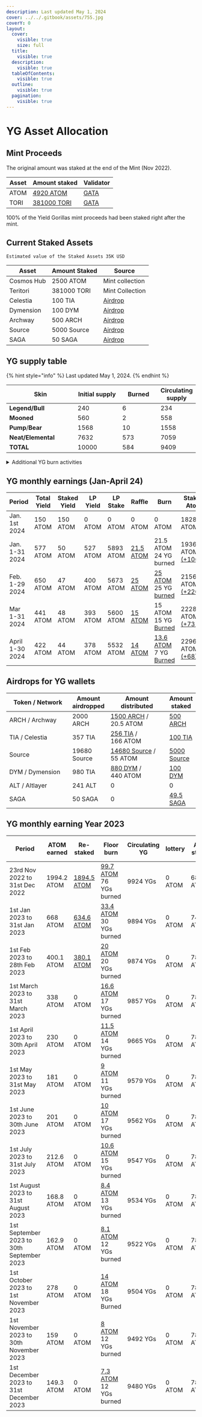 ```yaml
---
description: Last updated May 1, 2024
cover: ../../.gitbook/assets/755.jpg
coverY: 0
layout:
  cover:
    visible: true
    size: full
  title:
    visible: true
  description:
    visible: true
  tableOfContents:
    visible: true
  outline:
    visible: true
  pagination:
    visible: true
---
```


# YG Asset Allocation

## Mint Proceeds&#x20;

The original amount was staked at the end of the Mint (Nov 2022).&#x20;

| Asset | Amount staked                                                                                       | Validator                                                                                               |
| ----- | --------------------------------------------------------------------------------------------------- | ------------------------------------------------------------------------------------------------------- |
| ATOM  | [4920 ATOM](https://www.mintscan.io/cosmos/account/cosmos1p454fm4rerxddn0uppen8hvckceylf7p7a2jpf)   | [GATA ](https://www.mintscan.io/cosmos/validators/cosmosvaloper10unx6s0cdqntvrumd5hs07rgd5ytcztqh8etw6) |
| TORI  | [381000 TORI](https://www.mintscan.io/teritori/account/tori1p454fm4rerxddn0uppen8hvckceylf7pufam6e) | [GATA](https://www.mintscan.io/teritori/validators/torivaloper1dyduggaqthztgm8tnk59flkeu3l3qvpzhhd6hn)  |

100% of the Yield Gorillas mint proceeds had been staked right after the mint.&#x20;

## Current Staked Assets

`Estimated value of the Staked Assets 35K USD`

| Asset      | Amount Staked | Source                                                    |
| ---------- | ------------- | --------------------------------------------------------- |
| Cosmos Hub | 2500 ATOM     | Mint collection                                           |
| Teritori   | 381000 TORI   | Mint Collection                                           |
| Celestia   | 100 TIA       | [Airdrop](yg-asset-allocation.md#airdrops-for-yg-wallets) |
| Dymension  | 100 DYM       | [Airdrop](yg-asset-allocation.md#airdrops-for-yg-wallets) |
| Archway    | 500 ARCH      | [Airdrop](yg-asset-allocation.md#airdrops-for-yg-wallets) |
| Source     | 5000 Source   | [Airdrop](yg-asset-allocation.md#airdrops-for-yg-wallets) |
| SAGA       | 50 SAGA       | [Airdrop](yg-asset-allocation.md#airdrops-for-yg-wallets) |

## YG supply table

{% hint style="info" %}
Last updated May 1, 2024.&#x20;
{% endhint %}

<table><thead><tr><th width="193">Skin</th><th width="133">Initial supply</th><th width="103">Burned </th><th>Circulating supply</th></tr></thead><tbody><tr><td><strong>Legend/Bull</strong></td><td>240</td><td>6</td><td>234</td></tr><tr><td><strong>Mooned</strong></td><td>560</td><td>2</td><td>558</td></tr><tr><td><strong>Pump</strong>/<strong>Bear</strong></td><td>1568</td><td>10</td><td>1558</td></tr><tr><td><strong>Neat/Elemental</strong></td><td>7632</td><td>573</td><td>7059</td></tr><tr><td><strong>TOTAL</strong></td><td>10000</td><td>584</td><td>9409</td></tr></tbody></table>

<details>

<summary>Additional YG burn activities</summary>

50 GATAv from marketing wallet  were used to burn the YGs in discord auction style. \
\
**Rules of auction**

* &#x20;Weightage Allocation _1 point for neat 4 for bear and pump 6 for mooned and 10 for legend/bull._&#x20;
* YG community voted to change the model of revenue generation from staking to LP in December 2023.&#x20;
* Minimum bid _8 points are the minimum bid._&#x20;
* &#x20;Auction Time _is 3 days, at the end of the 3rd day, and after that, the auction ends if there is no higher bid for 1 hour. The winner will be informed._
* Batch allocation _Maximum of 10 GATAv will be auctioned at a time._
* Transaction _At the end of the auction winner will be chosen and informed._&#x20;

## Batch 1-2, May 2023.&#x20;

20 GATAv were given  for burning YG. During the campaign 170 Neat/elemental, 5 Bull/legend, and 3 Pump/bear were burned. &#x20;

## Batch 3, June 2023

10 GATAv were given for burning YG. During the campaign 66 Neat/elemental, 2  mooned, 7 Pump/bear and 1 Bull/legend were burned.&#x20;

</details>

## YG monthly earnings (Jan-April 24)

<table><thead><tr><th width="161">Period</th><th width="115">Total Yield</th><th width="124">Staked Yield </th><th width="114">LP Yield</th><th width="126">LP  Stake</th><th width="115">Raffle</th><th width="135">Burn</th><th>Staked Atom</th><th>Staked Tori</th></tr></thead><tbody><tr><td>Jan. 1st 2024</td><td>150 ATOM</td><td>150 ATOM</td><td>0 ATOM</td><td>0 ATOM</td><td>0 ATOM</td><td>0 ATOM</td><td>1828 ATOM</td><td>381K TORI</td></tr><tr><td>Jan. 1-31 2024</td><td>577 ATOM</td><td>50 ATOM</td><td>527 ATOM</td><td>5893 ATOM</td><td><a href="https://dev.mintscan.io/cosmos/txs/879465749BAF67768736F3DCD808A749AEE1EEBA398764704103D71C738C1D60?height=18950243">21.5 ATOM</a></td><td>21.5 ATOM<br>24 YG burned</td><td>1936 ATOM<br><a href="https://www.mintscan.io/cosmos/txs/144D5111953C969ED41ADCE3DEFE5EB34B0258117E97916B7C86A9238500F474?height=18948863">(+106.8)</a></td><td>381K TORI</td></tr><tr><td>Feb. 1-29 2024</td><td>650 ATOM</td><td>47 ATOM</td><td>400 ATOM</td><td>5673 ATOM</td><td><a href="https://www.mintscan.io/cosmos/tx/A8D9A818004651096BC44AA7EA3F11D8411E633FB651807976EB1E8D00059A1F?height=19909350">25 ATOM</a></td><td><a href="https://www.mintscan.io/cosmos/txs/33B4FE1319978619EE111BE6328D59F9F164F9D9382BE5B8CA85261E4940A084">25 ATOM</a><br>25 YG <a href="https://www.mintscan.io/teritori/txs/AB4A4CA10635E790ED944DD7A65A24C6B31FF082C067B4A1F10646D7CC754ACE">burned</a></td><td>2156 ATOM<br><a href="https://www.mintscan.io/cosmos/txs/2B894D437F8B4DDC86D73C19F3F8D00CCDAE2B821FFC473DBFA09E6A816BCD86">(+220)</a></td><td>381K TORI</td></tr><tr><td>Mar 1-31 2024</td><td>441 ATOM</td><td>48 ATOM</td><td>393 ATOM</td><td>5600 ATOM</td><td><a href="https://www.mintscan.io/cosmos/tx/A8D9A818004651096BC44AA7EA3F11D8411E633FB651807976EB1E8D00059A1F?height=19909350">15 ATOM</a></td><td>15 ATOM <br>15 YG <a href="https://www.mintscan.io/teritori/tx/B52DF8E6A551C72B9D7790AB35A219A30C2A815A8ECA67079801B42D11ABD6E7">Burned</a></td><td>2228<br>ATOM <br><a href="https://www.mintscan.io/cosmos/tx/B942EA695FB83424735495C39FCFB4B9D532C5E034FEE2EC03154D07C3F2F590">(+73 )</a></td><td>381K<br>TORI </td></tr><tr><td>April 1-30 2024</td><td>422 ATOM</td><td>44 ATOM</td><td>378 ATOM</td><td>5532 ATOM</td><td><a href="https://www.mintscan.io/cosmos/tx/8E527C4B5775DF5EF84715C1B82458E929A97B9570C3F24C29599C0C51614817?height=20294651">14 ATOM</a></td><td><a href="https://www.mintscan.io/cosmos/tx/43CC38D4370DA0071C3EF5DA028704E8D7F14DFDD0F28076A4A5DAA546163036?height=20239937">13.6 ATOM</a><br>7 YG <a href="https://www.mintscan.io/teritori/txs/01213E2DEC2BBDEA372FCBD019A1721ABA46A1BD1DF29478EF97703104A0B601">Burned</a></td><td>2296 ATOM <a href="https://www.mintscan.io/cosmos/tx/D9BACBE5E94F473877D34352E3C295BA681131CEE23BC40084E8E00194A3934D">(+68)</a></td><td>381K TORI</td></tr></tbody></table>

## Airdrops for YG wallets

<table><thead><tr><th width="194">Token / Network</th><th>Amount airdropped</th><th width="175">Amount distributed</th><th>Amount staked</th></tr></thead><tbody><tr><td>ARCH / Archway</td><td>2000 ARCH</td><td><a href="https://www.mintscan.io/osmosis/transactions/3FAF81E0D99AC7C32411E33C40C4157114FB9188DDE8D11663C36B5444438949">1500 ARCH</a> / <br>20.5 ATOM</td><td><a href="https://www.mintscan.io/archway/transactions/8313BE9D21576ADD3CCAD8106B6A8A6C9A9CAE335941229E0078EFDA8641FD14">500 ARCH</a></td></tr><tr><td>TIA / Celestia</td><td>357 TIA</td><td><a href="https://www.mintscan.io/cosmos/tx/$B6BB495396247C464E9DBF43D470CDE36A55BAA83A3017C90BFB6EA8284714ED">256 TIA</a> / <br>166 ATOM</td><td><a href="https://www.mintscan.io/celestia/tx/08FBD649897539E61204A0E33CB06DF70589DDD713CCF857C92426F56C8FFDFC?height=104722">100</a><a href="https://www.mintscan.io/celestia/tx/08FBD649897539E61204A0E33CB06DF70589DDD713CCF857C92426F56C8FFDFC?height=104722"> TIA</a></td></tr><tr><td>Source</td><td>19680 Source</td><td><a href="https://www.mintscan.io/osmosis/txs/29CA9722CFF064CA5E2BA7D8136F2662B01BDB5DC7BFFF5B25BE5BFE583CDBAC">14680 Source</a> / <br>55 ATOM</td><td><a href="https://explorer.tcnetwork.io/source/transaction/AC15273CB577557B5A3371F20A9D5465FB60FDCE9D69B89509570AADED1C73FF">5000 Source</a></td></tr><tr><td>DYM / Dymension</td><td>980 TIA</td><td><a href="https://www.mintscan.io/osmosis/tx/3B2B0E13C338C12359A0B6FF07A7F4E807819761BF9884291CF66CD065924B82">880 DYM</a> / <br>440 ATOM</td><td><a href="https://www.mintscan.io/dymension/txs/C5189BC35E1D6D2239EBB44732FD0435C3ACEFF6D33F2F384C808095E1F0BF6C">100 DYM</a></td></tr><tr><td>ALT / Altlayer</td><td>241 ALT</td><td>0</td><td>0</td></tr><tr><td>SAGA</td><td>50 SAGA</td><td>0</td><td><a href="https://www.mintscan.io/saga/tx/B3DAD3D435BF836C164FA0A17542B42589DB026ADAB1411FDC6CD727198A0327">49.5 SAGA</a></td></tr></tbody></table>

## YG monthly earning Year 2023

<table><thead><tr><th width="186">Period</th><th width="134.33333333333331">ATOM earned </th><th width="131">Re-staked</th><th width="146">Floor burn</th><th width="149">Circulating YG</th><th width="99">lottery</th><th width="135">Atom staked</th><th>Total Tori staked</th></tr></thead><tbody><tr><td>23rd Nov 2022 to 31st Dec 2022 </td><td>1994.2 ATOM</td><td><a href="https://www.mintscan.io/cosmos/txs/A108F804A5C41841365B1716BC3C127644D861331BE7B7270422CC4C78A9C3A1">1894.5 ATOM</a>   </td><td><a href="https://www.mintscan.io/cosmos/txs/4F1C237DAA87E387CC5FC2FB4724E011091D32758593380BC12B8F3FB9209E26">99.7 ATOM</a><br>76 YGs burned </td><td>9924 YGs</td><td>0 ATOM</td><td>6814.5 ATOM</td><td>381K <br>TORI</td></tr><tr><td>1st Jan 2023 to 31st Jan 2023</td><td>668 ATOM</td><td><a href="https://www.mintscan.io/cosmos/account/cosmos1p454fm4rerxddn0uppen8hvckceylf7p7a2jpf">634.6 ATOM</a></td><td><a href="https://www.mintscan.io/cosmos/txs/643BD1C052BEFE55151FD20F3C407E62F3D655CC531187BCAD7B640B5840DA53">33.4 ATOM</a><br>30 YGs  burned </td><td>9894 YGs</td><td>0 ATOM</td><td>7449.1 ATOM</td><td>381K <br>TORI</td></tr><tr><td>1st Feb 2023 to 28th Feb 2023</td><td>400.1 ATOM</td><td><a href="https://www.mintscan.io/cosmos/account/cosmos1p454fm4rerxddn0uppen8hvckceylf7p7a2jpf">380.1 ATOM</a></td><td><a href="https://www.mintscan.io/cosmos/txs/D5ABB88E743BDFA18F31B9FB0A8C6D00AA99F8E9E160C55E752943215A856479">20 ATOM</a><br>20 YGs burned</td><td>9874 YGs</td><td>0 ATOM</td><td>7829.2 ATOM</td><td>381K <br>TORI</td></tr><tr><td>1st March 2023 to 31st March 2023</td><td>338 ATOM</td><td>0 ATOM</td><td><a href="https://www.mintscan.io/teritori/txs/72562CBC1D982184BC52D2801B12E3F482FB039CD9DE1C7D6D98196DF9B202F6">16.6 ATOM</a><br>17 YGs burned</td><td>9857 YGs</td><td>0 ATOM</td><td>7829.2 ATOM</td><td>381K <br>TORI</td></tr><tr><td>1st April 2023 to 30th April 2023</td><td>230 ATOM</td><td>0 ATOM</td><td><a href="https://www.mintscan.io/cosmos/txs/A97B09B0678BC58A078269D8F3049B2982DFC89F6C05F4FD98C5063B8F8FFB5C?height=15120129">11.5 ATOM</a><br>14 YGs burned</td><td>9665 YGs</td><td>0 ATOM</td><td>7829.2 ATOM</td><td>381K <br>TORI</td></tr><tr><td>1st May 2023 to 31st May 2023</td><td>181 ATOM</td><td>0 ATOM</td><td><a href="https://www.mintscan.io/cosmos/txs/ED0E5DB0CD431A7C17D5B1C40F4CD21C9372F20799DCEA0A5002574B8EB927A7?height=15530795">9 ATOM</a><br>11 YGs burned</td><td>9579 YGs</td><td>0 ATOM</td><td>7829.2 ATOM</td><td>381K <br>TORI</td></tr><tr><td>1st June 2023 to 30th June 2023</td><td>201 ATOM</td><td>0 ATOM</td><td><a href="https://www.mintscan.io/cosmos/txs/AB41D3872839047970DD170AFE48C05777C3512686BAD3E2EA9E9D6F7036D3F8?height=16006243">10 ATOM</a><br>17 YGs<br>burned</td><td>9562 YGs</td><td>0 ATOM</td><td>7829.2 ATOM</td><td>381K <br>TORI</td></tr><tr><td>1st July 2023 to 31st July 2023</td><td>212.6 ATOM</td><td>0 ATOM</td><td><a href="https://www.mintscan.io/teritori/transactions/EC558DEC15B86B9BC16E40296A4BD6295DF397DBE166E718342474790812D747">10.6 ATOM</a><br>15 YGs <br>burned</td><td>9547 YGs</td><td>0 ATOM</td><td>7829.2 ATOM</td><td>381K <br>TORI</td></tr><tr><td>1st August 2023 to 31st August 2023</td><td>168.8 ATOM</td><td>0 ATOM</td><td><a href="https://www.mintscan.io/cosmos/transactions/07438AD5CE8ABEBF972EDD74F9F90609B66C71B956A4A1112FC239596E1434A6">8.4 ATOM</a><br>13 YGs burned</td><td>9534 YGs</td><td>0 ATOM</td><td>7829.2 ATOM</td><td>381K <br>TORI</td></tr><tr><td>1st September 2023 to 30th September 2023</td><td>162.9 ATOM</td><td>0 ATOM</td><td><a href="https://www.mintscan.io/cosmos/tx/ED4CEC0B8DB58D372C229EFC38800B341F20B023F34D2C3FC90C11CF9054604B">8.1 ATOM</a><br>12 YGs <br>burned</td><td>9522 YGs</td><td>0 ATOM</td><td>7829.2 ATOM</td><td>381K <br>TORI</td></tr><tr><td>1st October 2023 to 1st November 2023</td><td>278 ATOM</td><td>0 ATOM</td><td><a href="https://www.mintscan.io/teritori/tx/97A1377418EB5E269AE849847CD3FC16E5B154EFFB75F0569E051291288C4E03?height=6071128">14 ATOM</a><br>18 YGs Burned</td><td>9504 YGs</td><td>0 ATOM</td><td>7829.2 ATOM</td><td>381K <br>TORI</td></tr><tr><td>1st November 2023 to 30th November  2023</td><td>159 ATOM</td><td>0 ATOM</td><td><a href="https://dev.mintscan.io/cosmos/txs/E834736D5254960A1F6124761C8D6DB1713DCBF721EC21E4616B8196CBB4EDE4?height=18093312">8 ATOM</a><br>12 YGs burned</td><td>9492 YGs</td><td>0 ATOM</td><td>7892.2 ATOM</td><td>381K <br>TORI</td></tr><tr><td>1st December 2023 to 31st December 2023</td><td>149.3 ATOM</td><td>0 ATOM</td><td><a href="https://dev.mintscan.io/cosmos/txs/3B78FCC12EAC3F0C7358616F7490BA3E76B47E9DD73B6ABC908EB9209E3EDA2A?height=18517221">7.3 ATOM</a><br>12 YGs burned</td><td>9480 YGs</td><td>0 ATOM</td><td>7892.2 ATOM</td><td>381K <br>TORI</td></tr></tbody></table>
